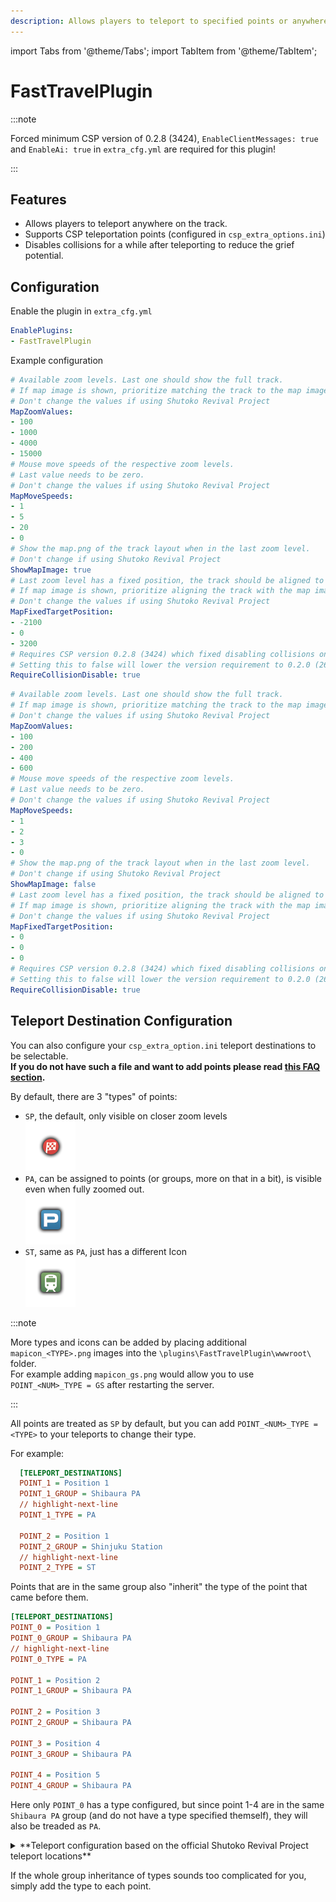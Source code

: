 ```yaml
---
description: Allows players to teleport to specified points or anywhere on the track.
---
```


import Tabs from '@theme/Tabs';
import TabItem from '@theme/TabItem';

# FastTravelPlugin

:::note

Forced minimum CSP version of 0.2.8 (3424), `EnableClientMessages: true` and `EnableAi: true` in `extra_cfg.yml` are required for this plugin!  

:::

## Features
* Allows players to teleport anywhere on the track.
* Supports CSP teleportation points (configured in `csp_extra_options.ini`)
* Disables collisions for a while after teleporting to reduce the grief potential.

## Configuration
Enable the plugin in `extra_cfg.yml`
```yaml title="extra_cfg.yml"
EnablePlugins:
- FastTravelPlugin
```

Example configuration  
<Tabs groupId="fasttravelplugin">
<TabItem value="default" label="Default Configuration" default>

```yaml title="plugin_fast_travel_cfg.yml"
# Available zoom levels. Last one should show the full track.
# If map image is shown, prioritize matching the track to the map image.
# Don't change the values if using Shutoko Revival Project
MapZoomValues:
- 100
- 1000
- 4000
- 15000
# Mouse move speeds of the respective zoom levels.
# Last value needs to be zero.
# Don't change the values if using Shutoko Revival Project
MapMoveSpeeds:
- 1
- 5
- 20
- 0
# Show the map.png of the track layout when in the last zoom level.
# Don't change if using Shutoko Revival Project
ShowMapImage: true
# Last zoom level has a fixed position, the track should be aligned to the center of the screen.
# If map image is shown, prioritize aligning the track with the map image.
# Don't change the values if using Shutoko Revival Project
MapFixedTargetPosition:
- -2100
- 0
- 3200
# Requires CSP version 0.2.8 (3424) which fixed disabling collisions online. 
# Setting this to false will lower the version requirement to 0.2.0 (2651) but clients on versions below 0.2.3-preview211 will not have disabled collisions
RequireCollisionDisable: true
```

</TabItem>
<TabItem value="imola" label="Imola Example">

```yaml title="plugin_fast_travel_cfg.yml"
# Available zoom levels. Last one should show the full track.
# If map image is shown, prioritize matching the track to the map image.
# Don't change the values if using Shutoko Revival Project
MapZoomValues:
- 100
- 200
- 400
- 600
# Mouse move speeds of the respective zoom levels.
# Last value needs to be zero.
# Don't change the values if using Shutoko Revival Project
MapMoveSpeeds:
- 1
- 2
- 3
- 0
# Show the map.png of the track layout when in the last zoom level.
# Don't change if using Shutoko Revival Project
ShowMapImage: false
# Last zoom level has a fixed position, the track should be aligned to the center of the screen.
# If map image is shown, prioritize aligning the track with the map image.
# Don't change the values if using Shutoko Revival Project
MapFixedTargetPosition:
- 0
- 0
- 0
# Requires CSP version 0.2.8 (3424) which fixed disabling collisions online. 
# Setting this to false will lower the version requirement to 0.2.0 (2651) but clients on versions below 0.2.3-preview211 will not have disabled collisions
RequireCollisionDisable: true
```

</TabItem>
</Tabs>

## Teleport Destination Configuration  
You can also configure your `csp_extra_option.ini` teleport destinations to be selectable.  
**If you do not have such a file and want to add points please read [this FAQ section](../faq.md#csp-extra-options).**

By default, there are 3 "types" of points:
  - `SP`, the default, only visible on closer zoom levels  
     ![](../assets/smeeZH9.png)
  - `PA`, can be assigned to points (or groups, more on that in a bit), is visible even when fully zoomed out.  
    ![](../assets/sLQl81Y.png)   
  - `ST`, same as `PA`, just has a different Icon  
    ![](../assets/rBCC9xs.png)  

  :::note 

  More types and icons can be added by placing additional `mapicon_<TYPE>.png` images into the `\plugins\FastTravelPlugin\wwwroot\` folder.  
  For example adding `mapicon_gs.png` would allow you to use `POINT_<NUM>_TYPE = GS` after restarting the server.   

  :::

All points are treated as `SP` by default, but you can add `POINT_<NUM>_TYPE = <TYPE>` to your teleports to change their type.  
    
For example:
```ini title="csp_extra_options.ini"
  [TELEPORT_DESTINATIONS]
  POINT_1 = Position 1
  POINT_1_GROUP = Shibaura PA
  // highlight-next-line
  POINT_1_TYPE = PA

  POINT_2 = Position 1
  POINT_2_GROUP = Shinjuku Station
  // highlight-next-line
  POINT_2_TYPE = ST
```

Points that are in the same group also "inherit" the type of the point that came before them.

```ini title="csp_extra_options.ini"
[TELEPORT_DESTINATIONS]
POINT_0 = Position 1
POINT_0_GROUP = Shibaura PA
// highlight-next-line
POINT_0_TYPE = PA

POINT_1 = Position 2
POINT_1_GROUP = Shibaura PA

POINT_2 = Position 3
POINT_2_GROUP = Shibaura PA

POINT_3 = Position 4
POINT_3_GROUP = Shibaura PA

POINT_4 = Position 5
POINT_4_GROUP = Shibaura PA
```

Here only `POINT_0` has a type configured, but since point 1-4 are in the same `Shibaura PA` group (and do not have a type specified themself), they will also be treaded as `PA`.

<details>
<summary>**Teleport configuration based on the official Shutoko Revival Project teleport locations**</summary>

```ini title="csp_extra_options.ini"
[TELEPORT_DESTINATIONS]
POINT_0 = Position 1
POINT_0_POS = 1098.8,25.3,-4642.1
POINT_0_HEADING = 246
POINT_0_GROUP = Shibaura PA
POINT_0_TYPE = PA

POINT_1 = Position 2
POINT_1_POS = 1098.8,25.3,-4649.8
POINT_1_HEADING = 245
POINT_1_GROUP = Shibaura PA

POINT_2 = Position 3
POINT_2_POS = 1098.9,25.3,-4657.4
POINT_2_HEADING = 246
POINT_2_GROUP = Shibaura PA

POINT_3 = Position 4
POINT_3_POS = 1099.4,25.3,-4664.9
POINT_3_HEADING = 246
POINT_3_GROUP = Shibaura PA

POINT_4 = Position 5
POINT_4_POS = 1099.2,25.3,-4672.4
POINT_4_HEADING = 245
POINT_4_GROUP = Shibaura PA

POINT_5 = Position 1
POINT_5_POS = 5862.1,23.3,-4649
POINT_5_HEADING = 267
POINT_5_GROUP = Tatsumi PA
POINT_5_TYPE = PA

POINT_6 = Position 2
POINT_6_POS = 5850.9,22.9,-4644.6
POINT_6_HEADING = 268
POINT_6_GROUP = Tatsumi PA

POINT_7 = Position 3
POINT_7_POS = 5839.7,22.5,-4640
POINT_7_HEADING = 268
POINT_7_GROUP = Tatsumi PA

POINT_8 = Position 1
POINT_8_POS = -308.6,15.5,6143.8
POINT_8_HEADING = 68
POINT_8_GROUP = Daishi PA
POINT_8_TYPE = PA

POINT_9 = Position 2
POINT_9_POS = -308.5,15.5,6150.7
POINT_9_HEADING = 68
POINT_9_GROUP = Daishi PA

POINT_10 = Position 3
POINT_10_POS = -308.1,15.4,6157.9
POINT_10_HEADING = 66
POINT_10_GROUP = Daishi PA

POINT_11 = Position 1
POINT_11_POS = -230.1,12.3,1360
POINT_11_HEADING = 104
POINT_11_GROUP = Heiwajima PA North
POINT_11_TYPE = PA

POINT_12 = Position 2
POINT_12_POS = -234.9,12.3,1354.1
POINT_12_HEADING = 106
POINT_12_GROUP = Heiwajima PA North

POINT_13 = Position 3
POINT_13_POS = -239.8,12.3,1348.1
POINT_13_HEADING = 105
POINT_13_GROUP = Heiwajima PA North

POINT_14 = Position 1
POINT_14_POS = 964.9,6.7,-126.1
POINT_14_HEADING = 156
POINT_14_GROUP = Oi PA
POINT_14_TYPE = PA

POINT_15 = Position 2
POINT_15_POS = 964.9,6.8,-138
POINT_15_HEADING = 156
POINT_15_GROUP = Oi PA

POINT_16 = Position 3
POINT_16_POS = 964.8,6.8,-151.2
POINT_16_HEADING = 156
POINT_16_GROUP = Oi PA

POINT_17 = Position 1
POINT_17_POS = -10854.3,12,13422.8
POINT_17_HEADING = 287
POINT_17_GROUP = Mirai - Kinko JCT

POINT_18 = Position 2
POINT_18_POS = -10846.2,12,13415.8
POINT_18_HEADING = 283
POINT_18_GROUP = Mirai - Kinko JCT

POINT_19 = Position 1
POINT_19_POS = -83.8,7.1,10983.1
POINT_19_HEADING = 273
POINT_19_GROUP = Bayshore North - Kawasaki Port

POINT_20 = Position 2
POINT_20_POS = -103,7.7,10993.2
POINT_20_HEADING = 274
POINT_20_GROUP = Bayshore North - Kawasaki Port

POINT_21 = Position 1
POINT_21_POS = 2512.1,12.2,-9223.3
POINT_21_HEADING = 231
POINT_21_GROUP = C1 Outer - Edobashi JCT

POINT_22 = Position 2
POINT_22_POS = 2503.3,12,-9225.6
POINT_22_HEADING = 232
POINT_22_GROUP = C1 Outer - Edobashi JCT

POINT_23 = Position 1
POINT_23_POS = -4251.7,32.9,-10032.5
POINT_23_HEADING = 208
POINT_23_GROUP = Shinjuku Station
POINT_23_TYPE = ST

POINT_24 = Position 2
POINT_24_POS = -4244.1,32.9,-10016.8
POINT_24_HEADING = 159
POINT_24_GROUP = Shinjuku Station

POINT_25 = Position 3
POINT_25_POS = -4242.9,33,-9995.6
POINT_25_HEADING = 160
POINT_25_GROUP = Shinjuku Station

POINT_26 = Position 1
POINT_26_POS = -6147.9,29.6,13722.3
POINT_26_HEADING = 346
POINT_26_GROUP = Yokohama - Daikoku

POINT_27 = Position 2
POINT_27_POS = -6151.9,29.7,13702.2
POINT_27_HEADING = 347
POINT_27_GROUP = Yokohama - Daikoku

POINT_28 = Position 1
POINT_28_POS = -135.8,6.6,1475.1
POINT_28_HEADING = 128
POINT_28_GROUP = Heiwajima PA - South
POINTS_28_TYPE = PA

POINT_29 = Position 2
POINT_29_POS = -141.2,6.6,1463.3
POINT_29_HEADING = 132
POINT_29_GROUP = Heiwajima PA - South

POINT_30 = Position 3
POINT_30_POS = -146.6,6.5,1451.8
POINT_30_HEADING = 130
POINT_30_GROUP = Heiwajima PA - South

POINT_31 = Position 2
POINT_31_POS = 2179.8,-1.7,-7541.2
POINT_31_HEADING = 291
POINT_31_GROUP = C1 Inner - Ginza

POINT_32 = Position 1
POINT_32_POS = 4104.2,-7.8,8489
POINT_32_HEADING = 304
POINT_32_GROUP = Bayshore North - Tamagawa River Tunnel

POINT_33 = Position 2
POINT_33_POS = 4121,-8.3,8463.5
POINT_33_HEADING = 303
POINT_33_GROUP = Bayshore North - Tamagawa River Tunnel

POINT_34 = Position 1
POINT_34_POS = 3278.4,0.8,4292.5
POINT_34_HEADING = 197
POINT_34_GROUP = Bayshore South - Haneda Airport

POINT_35 = Position 2
POINT_35_POS = 3265.1,0.7,4278.1
POINT_35_HEADING = 199
POINT_35_GROUP = Bayshore South - Haneda Airport

POINT_36 = Position 1
POINT_36_POS = -7478.1,13,16477.6
POINT_36_HEADING = 22
POINT_36_GROUP = Kariba - Sakuragicho

POINT_37 = Position 1
POINT_37_POS = 767.5,16.5,-9914.9
POINT_37_HEADING = 87
POINT_37_GROUP = C1 Inner - Kitanomaru

POINT_38 = Position 2
POINT_38_POS = 782.8,16.5,-9921.3
POINT_38_HEADING = 89
POINT_38_GROUP = C1 Inner - Kitanomaru

POINT_39 = Position 1
POINT_39_POS = 4522.3,14,-8210.6
POINT_39_HEADING = 350
POINT_39_GROUP = Belt Inner - Fukuzumi

POINT_40 = Position 2
POINT_40_POS = 4524.7,14.3,-8199.7
POINT_40_HEADING = 349
POINT_40_GROUP = Belt Inner - Fukuzumi

POINT_41 = Position 1
POINT_41_POS = -2533.6,11,8864.5
POINT_41_HEADING = 86
POINT_41_GROUP = Yokohane - Kawasaki

POINT_42 = Position 1
POINT_42_POS = 1371.3,9.8,-6547.1
POINT_42_HEADING = 117
POINT_42_GROUP = C1 Outer - Bayshore Access

POINT_43 = Position 2
POINT_43_POS = 1363.8,9.7,-6537.6
POINT_43_HEADING = 118
POINT_43_GROUP = C1 Outer - Bayshore Access

POINT_44 = Position 1
POINT_44_POS = 318,13,-5719.1
POINT_44_HEADING = 63
POINT_44_GROUP = C1 Outer - Shibakoen

POINT_45 = Position 2
POINT_45_POS = 305.9,12.8,-5720.3
POINT_45_HEADING = 61
POINT_45_GROUP = C1 Outer - Shibakoen

POINT_46 = Position 1
POINT_46_POS = -2171.6,36.8,-6448
POINT_46_HEADING = 72
POINT_46_GROUP = Shibuya - Takigicho

POINT_47 = Position 2
POINT_47_POS = -2159.5,36.8,-6449.3
POINT_47_HEADING = 73
POINT_47_GROUP = Shibuya - Takigicho

POINT_48 = Position 1
POINT_48_POS = -4581.4,34.7,-6013.5
POINT_48_HEADING = 80
POINT_48_GROUP = Shibuya Access

POINT_49 = Position 2
POINT_49_POS = -4754.6,34.7,-5830
POINT_49_HEADING = 12
POINT_49_GROUP = Shibuya Access

POINT_50 = Position 1
POINT_50_POS = -4305.1,36.8,-8883.1
POINT_50_HEADING = 176
POINT_50_GROUP = Yoyogi PA
POINT_50_TYPE = PA

POINT_51 = Position 2
POINT_51_POS = -4313.3,36.7,-8883.1
POINT_51_HEADING = 174
POINT_51_GROUP = Yoyogi PA

POINT_52 = Position 3
POINT_52_POS = -4324.5,36.7,-8882.3
POINT_52_HEADING = 174
POINT_52_GROUP = Yoyogi PA

POINT_53 = Position 1
POINT_53_POS = 100.3,12.2,-5830.6
POINT_53_HEADING = 191
POINT_53_GROUP = C1 Inner - Shibakoen

POINT_54 = Position 2
POINT_54_POS = 92.5,12.2,-5841.1
POINT_54_HEADING = 193
POINT_54_GROUP = C1 Inner - Shibakoen

POINT_55 = Position 1
POINT_55_POS = 550.8,12.4,-3796.7
POINT_55_HEADING = 133
POINT_55_GROUP = Yokohane South - Shinagawa

POINT_56 = Position 1
POINT_56_POS = -7075.9,32.9,16318.3
POINT_56_HEADING = 351
POINT_56_GROUP = Bayshore North - Honmoku JCT

POINT_57 = Position 2
POINT_57_POS = -7079,33.2,16306.4
POINT_57_HEADING = 351
POINT_57_GROUP = Bayshore North - Honmoku JCT

POINT_58 = Service Station 1
POINT_58_POS = 1672.2,12.6,-7998.5
POINT_58_HEADING = 96
POINT_58_GROUP = Yaesu

POINT_59 = Service Station 2
POINT_59_POS = 1699,12.4,-8024.1
POINT_59_HEADING = 120
POINT_59_GROUP = Yaesu

POINT_60 = Service Station 3
POINT_60_POS = 1606.8,12.7,-7968.5
POINT_60_HEADING = -96
POINT_60_GROUP = Yaesu

POINT_61 = Service Station 4
POINT_61_POS = 1595.9,12.7,-7964.8
POINT_61_HEADING = -96
POINT_61_GROUP = Yaesu
```

</details>

If the whole group inheritance of types sounds too complicated for you, simply add the type to each point.